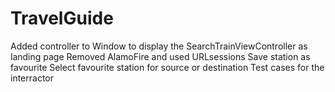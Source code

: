 # TravelGuide

Added controller to Window to display the SearchTrainViewController as landing page
Removed AlamoFire and used URLsessions
Save station as favourite
Select favourite station for source or destination
Test cases for the interractor

